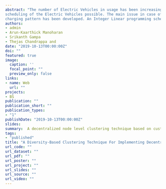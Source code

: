 ```yaml
---
abstract: "The number of Electric Vehicles in usage has been increasing and this trend creates a lot of challenges to the existing power grid. The advancements in the communication and control infrastructure have made applications such as real time charge 
scheduling of the Electric Vehicles possible. The main issue in case of Electric Vehicle charge scheduling is the scalability and the uncertainty concerning the customer charging patterns. In this work, a decentralized node level clustering technique based on customers 
charging pattern has been developed. An Integer Linear programming scheme is used to schedule the Electric Vehicles in each group separately. The detailed study of the effectiveness of the method developed is also presented in the paper. "
authors:
- admin
- Arun-Kaarthick Manoharan
- Srikanth Gampa
- Thejas Chandrappa and
date: "2019-10-13T00:00:00Z"
doi: ""
featured: true
image:
  caption: ''
  focal_point: ""
  preview_only: false
links:
- name: Web
  url: ""
projects:
- BS
publication: ""
publication_short: ""
publication_types:
- "1"
publishDate: "2019-10-13T00:00:00Z"
slides: 
summary:  A decentralized node level clustering technique based on customers charging pattern has been developed. . 
tags:
- "published"
title: "A Diversity-Based Clustering Technique For Implementing Decentralized Node Level Charge Scheduling Of Electric Vehicles"
url_code: ""
url_dataset: ""
url_pdf: ""
url_poster: ""
url_project: ""
url_slides: ""
url_source: ""
url_video: ""
---
```

